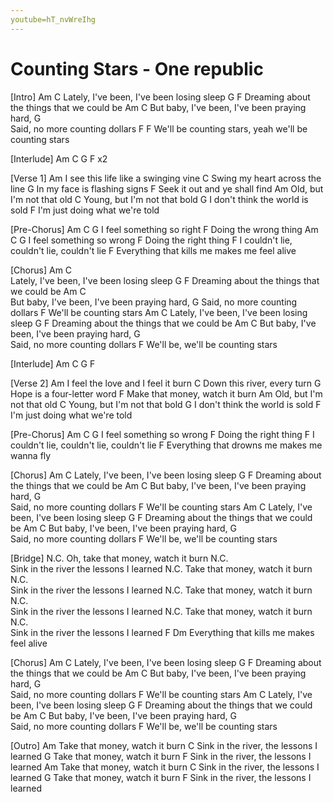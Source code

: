 ```yaml
---
youtube=hT_nvWreIhg
---
```


# Counting Stars - One republic

[Intro]
Am                 C
Lately, I've been, I've been losing sleep
G                              F
Dreaming about the things that we could be
    Am               C
But baby, I've been, I've been praying hard,
G                   
Said, no more counting dollars
F                              F
We'll be counting stars, yeah we'll be counting stars

[Interlude]
Am  C  G  F  x2

[Verse 1]
           Am
I see this life like a swinging vine
C
Swing my heart across the line
G
In my face is flashing signs
F
Seek it out and ye shall find
Am
Old, but I'm not that old
C
Young, but I'm not that bold
G
I don't think the world is sold
F
I'm just doing what we're told

[Pre-Chorus]
Am C                G
I feel something so right
          F
Doing the wrong thing
Am C                G
I feel something so wrong
          F
Doing the right thing
F
I couldn't lie, couldn't lie, couldn't lie
F 
Everything that kills me makes me feel alive

[Chorus]
Am                 C   
Lately, I've been, I've been losing sleep
G                              F
Dreaming about the things that we could be
Am                   C               
But baby, I've been, I've been praying hard,
G
Said, no more counting dollars
F
We'll be counting stars
Am                 C
Lately, I've been, I've been losing sleep
G                              F
Dreaming about the things that we could be
Am                   C
But baby, I've been, I've been praying hard,
G                       
Said, no more counting dollars
F
We'll be, we'll be counting stars

[Interlude]
Am  C  G  F

[Verse 2]
           Am 
I feel the love and I feel it burn
C
Down this river, every turn
G
Hope is a four-letter word
F
Make that money, watch it burn
Am
Old, but I'm not that old
C
Young, but I'm not that bold
G
I don't think the world is sold
F
I'm just doing what we're told

[Pre-Chorus]
Am  C                 G
I feel something so wrong
          F
Doing the right thing
F
I couldn't lie, couldn't lie, couldn't lie
F
Everything that drowns me makes me wanna fly

[Chorus]
Am                 C
Lately, I've been, I've been losing sleep
G                              F
Dreaming about the things that we could be
    Am               C
But baby, I've been, I've been praying hard,
G         
Said, no more counting dollars
F
We'll be counting stars
Am                 C
Lately, I've been, I've been losing sleep
G                              F
Dreaming about the things that we could be
    Am               C
But baby, I've been, I've been praying hard,
G              
Said, no more counting dollars
F
We'll be, we'll be counting stars

[Bridge]
N.C.
Oh, take that money, watch it burn
N.C.                                                 
Sink in the river the lessons I learned
N.C.
Take that money, watch it burn
N.C.                                                 
Sink in the river the lessons I learned
N.C.
Take that money, watch it burn
N.C.                                                 
Sink in the river the lessons I learned
N.C.
Take that money, watch it burn
N.C.                                                 
Sink in the river the lessons I learned
F               Dm
Everything that kills me makes feel alive

[Chorus]
Am                 C
Lately, I've been, I've been losing sleep
G                              F
Dreaming about the things that we could be
    Am               C
But baby, I've been, I've been praying hard,
G           
Said, no more counting dollars
F
We'll be counting stars
Am                 C
Lately, I've been, I've been losing sleep
G                              F
Dreaming about the things that we could be
    Am               C
But baby, I've been, I've been praying hard,
G                        
Said, no more counting dollars
F
We'll be, we'll be counting stars

[Outro]
Am
Take that money, watch it burn
C
Sink in the river, the lessons I learned
G
Take that money, watch it burn
F
Sink in the river, the lessons I learned
Am
Take that money, watch it burn
C
Sink in the river, the lessons I learned
G
Take that money, watch it burn
F 
Sink in the river, the lessons I learned
